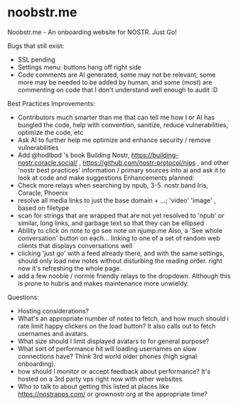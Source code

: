 # noobstr.me
Noobstr.me - An onboarding website for NOSTR.  Just Go!

Bugs that still exist:
- SSL pending
- Settings menu: buttons hang off right side
- Code comments are AI generated, some may not be relevant, some more may be needed to be added by human, and some (most) are commenting on code that I don't understand well enough to audit :D

Best Practices Improvements:

- Contributors much smarter than me that can tell me how I or AI has bungled the code, help with convention, sanitize, reduce vulnerabilities, optimize the code, etc
- Ask AI to further help me optimize and enhance security / remove vulnerabilities
- Add @hodlbod 's book Building Nostr, https://building-nostr.coracle.social/ , https://github.com/nostr-protocol/nips , and other 'nostr best practices' information / primary sources into ai and ask it to look at code and make suggestions
Enhancements planned:
- Check more relays when searching by npub, 3-5.  nostr.band Iris, Coracle, Phoenix
- resolve all media links to just the base domain + …; 'video' 'image' , based on filetype
- scan for strings that are wrapped that are not yet resolved to 'npub' or similar, long links, and garbage text so that they can be ellipsed
- Ability to click on note to go see note on njump.me Also, a 'See whole conversation' button on each… linking to one of a set of random web clients that displays conversations well
- clicking 'just go' with a feed already there, and with the same settings, should only load new notes without disturbing the reading order.  right now it's refreshing the whole page.
- add a few noobie / normie friendly relays to the dropdown.  Although this is prone to hubris and makes maintenance more unwieldy.

Questions:

- Hosting considerations?
- What's an appropriate number of notes to fetch, and how much should i rate limit happy clickers on the load button? It also calls out to fetch usernames and avatars.
- What size should I limit displayed avatars to for general purpose?
- What sort of performance hit will loading usernames on slow connections have?  Think 3rd world older phones (high signal onboarding).
- how should I monitor or accept feedback about performance?  It's hosted on a 3rd party vps right now with other websites.
- Who to talk to about getting this listed at places like https://nostrapps.com/ or grownostr.org at the appropriate time?
